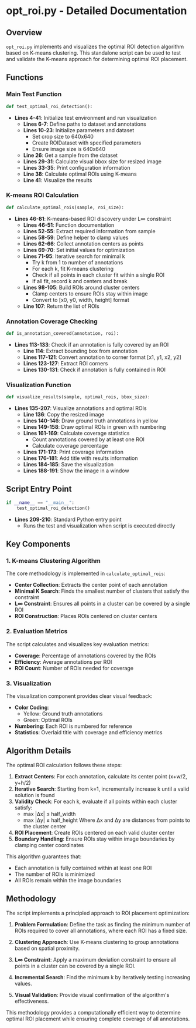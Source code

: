 # opt_roi.py - Detailed Documentation

## Overview
`opt_roi.py` implements and visualizes the optimal ROI detection algorithm based on K-means clustering. This standalone script can be used to test and validate the K-means approach for determining optimal ROI placement.

## Functions

### Main Test Function
```python
def test_optimal_roi_detection():
```

- **Lines 4-41**: Initialize test environment and run visualization
  - **Lines 6-7**: Define paths to dataset and annotations
  - **Lines 10-23**: Initialize parameters and dataset
    - Set crop size to 640x640
    - Create ROIDataset with specified parameters
    - Ensure image size is 640x640
  - **Line 26**: Get a sample from the dataset
  - **Lines 29-31**: Calculate visual bbox size for resized image
  - **Lines 33-35**: Print configuration information
  - **Line 38**: Calculate optimal ROIs using K-means
  - **Line 41**: Visualize the results

### K-means ROI Calculation
```python
def calculate_optimal_rois(sample, roi_size):
```

- **Lines 46-81**: K-means-based ROI discovery under L∞ constraint
  - **Lines 46-51**: Function documentation
  - **Lines 52-55**: Extract required information from sample
  - **Lines 58-59**: Define helper to clamp values
  - **Lines 62-66**: Collect annotation centers as points
  - **Lines 69-70**: Set initial values for optimization
  - **Lines 71-95**: Iterative search for minimal k
    - Try k from 1 to number of annotations
    - For each k, fit K-means clustering
    - Check if all points in each cluster fit within a single ROI
    - If all fit, record k and centers and break
  - **Lines 98-105**: Build ROIs around cluster centers
    - Clamp centers to ensure ROIs stay within image
    - Convert to [x0, y0, width, height] format
  - **Line 107**: Return the list of ROIs

### Annotation Coverage Checking
```python
def is_annotation_covered(annotation, roi):
```

- **Lines 113-133**: Check if an annotation is fully covered by an ROI
  - **Line 114**: Extract bounding box from annotation
  - **Lines 117-121**: Convert annotation to corner format [x1, y1, x2, y2]
  - **Lines 123-127**: Extract ROI corners
  - **Lines 130-131**: Check if annotation is fully contained in ROI

### Visualization Function
```python
def visualize_results(sample, optimal_rois, bbox_size):
```

- **Lines 135-207**: Visualize annotations and optimal ROIs
  - **Line 136**: Copy the resized image
  - **Lines 140-146**: Draw ground truth annotations in yellow
  - **Lines 149-158**: Draw optimal ROIs in green with numbering
  - **Lines 161-169**: Calculate coverage statistics
    - Count annotations covered by at least one ROI
    - Calculate coverage percentage
  - **Lines 171-173**: Print coverage information
  - **Lines 176-181**: Add title with results information
  - **Lines 184-185**: Save the visualization
  - **Lines 188-191**: Show the image in a window

## Script Entry Point
```python
if __name__ == "__main__":
    test_optimal_roi_detection()
```

- **Lines 209-210**: Standard Python entry point
  - Runs the test and visualization when script is executed directly

## Key Components

### 1. K-means Clustering Algorithm
The core methodology is implemented in `calculate_optimal_rois`:

- **Center Collection**: Extracts the center point of each annotation
- **Minimal K Search**: Finds the smallest number of clusters that satisfy the constraint
- **L∞ Constraint**: Ensures all points in a cluster can be covered by a single ROI
- **ROI Construction**: Places ROIs centered on cluster centers

### 2. Evaluation Metrics
The script calculates and visualizes key evaluation metrics:

- **Coverage**: Percentage of annotations covered by the ROIs
- **Efficiency**: Average annotations per ROI
- **ROI Count**: Number of ROIs needed for coverage

### 3. Visualization
The visualization component provides clear visual feedback:

- **Color Coding**: 
  - Yellow: Ground truth annotations
  - Green: Optimal ROIs
- **Numbering**: Each ROI is numbered for reference
- **Statistics**: Overlaid title with coverage and efficiency metrics

## Algorithm Details

The optimal ROI calculation follows these steps:

1. **Extract Centers**: For each annotation, calculate its center point (x+w/2, y+h/2)
2. **Iterative Search**: Starting from k=1, incrementally increase k until a valid solution is found
3. **Validity Check**: For each k, evaluate if all points within each cluster satisfy:
   - max |Δx| ≤ half_width
   - max |Δy| ≤ half_height
   Where Δx and Δy are distances from points to the cluster center
4. **ROI Placement**: Create ROIs centered on each valid cluster center
5. **Boundary Handling**: Ensure ROIs stay within image boundaries by clamping center coordinates

This algorithm guarantees that:
- Each annotation is fully contained within at least one ROI
- The number of ROIs is minimized
- All ROIs remain within the image boundaries

## Methodology

The script implements a principled approach to ROI placement optimization:

1. **Problem Formulation**: Define the task as finding the minimum number of ROIs required to cover all annotations, where each ROI has a fixed size.

2. **Clustering Approach**: Use K-means clustering to group annotations based on spatial proximity.

3. **L∞ Constraint**: Apply a maximum deviation constraint to ensure all points in a cluster can be covered by a single ROI.

4. **Incremental Search**: Find the minimum k by iteratively testing increasing values.

5. **Visual Validation**: Provide visual confirmation of the algorithm's effectiveness.

This methodology provides a computationally efficient way to determine optimal ROI placement while ensuring complete coverage of all annotations.
